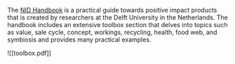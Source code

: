 The [NID Handbook](http://www.natureinspireddesign.nl/handbook.html) is a practical guide towards positive impact products that is created by researchers at the Delft University in the Netherlands. The handbook includes an extensive toolbox section that delves into topics such as value, sale cycle, concept, workings, recycling, health, food web, and symbiosis and provides many practical examples.

![[toolbox.pdf]]